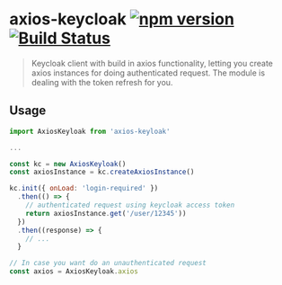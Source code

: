 # axios-keycloak [![npm version](https://badge.fury.io/js/axios-keycloak.svg)](https://badge.fury.io/js/axios-keycloak) [![Build Status](https://travis-ci.org/herrmannplatz/axios-keycloak.svg?branch=master)](https://travis-ci.org/herrmannplatz/axios-keycloak)

> Keycloak client with build in axios functionality, letting you create axios instances for doing authenticated request. The module is dealing with the token refresh for you.

## Usage

```javascript
import AxiosKeyloak from 'axios-keyloak'

...

const kc = new AxiosKeyloak()
const axiosInstance = kc.createAxiosInstance()

kc.init({ onLoad: 'login-required' })
  .then(() => {
    // authenticated request using keycloak access token
    return axiosInstance.get('/user/12345'))
  })
  .then((response) => {
    // ...
  }

// In case you want do an unauthenticated request
const axios = AxiosKeyloak.axios

```
